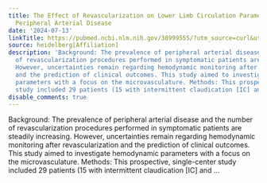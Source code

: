 ```yaml
---
title: The Effect of Revascularization on Lower Limb Circulation Parameters in Symptomatic
  Peripheral Arterial Disease
date: '2024-07-13'
linkTitle: https://pubmed.ncbi.nlm.nih.gov/38999555/?utm_source=curl&utm_medium=rss&utm_campaign=pubmed-2&utm_content=1FakS-2QOkCT8HsMOQP1bCRQ4YzyumYOmxmF0moLsQ3dFB1E9V&fc=20220326224207&ff=20240713181721&v=2.18.0.post9+e462414
source: heidelberg[Affiliation]
description: 'Background: The prevalence of peripheral arterial disease and the number
  of revascularization procedures performed in symptomatic patients are steadily increasing.
  However, uncertainties remain regarding hemodynamic monitoring after revascularization
  and the prediction of clinical outcomes. This study aimed to investigate hemodynamic
  parameters with a focus on the microvasculature. Methods: This prospective, single-center
  study included 29 patients (15 with intermittent claudication [IC] and ...'
disable_comments: true
---
```

Background: The prevalence of peripheral arterial disease and the number of revascularization procedures performed in symptomatic patients are steadily increasing. However, uncertainties remain regarding hemodynamic monitoring after revascularization and the prediction of clinical outcomes. This study aimed to investigate hemodynamic parameters with a focus on the microvasculature. Methods: This prospective, single-center study included 29 patients (15 with intermittent claudication [IC] and ...